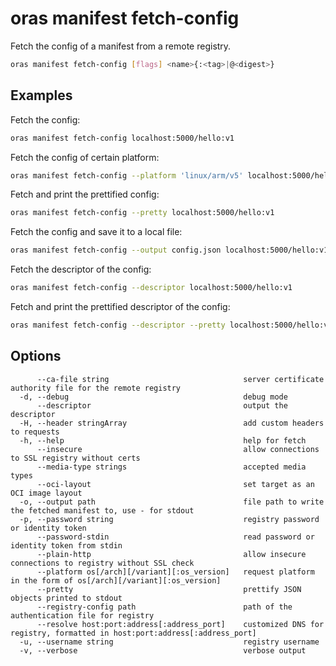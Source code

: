 # oras manifest fetch-config

Fetch the config of a manifest from a remote registry.

```bash
oras manifest fetch-config [flags] <name>{:<tag>|@<digest>}
```

## Examples

Fetch the config:

```bash
oras manifest fetch-config localhost:5000/hello:v1
```

Fetch the config of certain platform:

```bash
oras manifest fetch-config --platform 'linux/arm/v5' localhost:5000/hello:v1
```

Fetch and print the prettified config:

```bash
oras manifest fetch-config --pretty localhost:5000/hello:v1
```

Fetch the config and save it to a local file:

```bash
oras manifest fetch-config --output config.json localhost:5000/hello:v1
```

Fetch the descriptor of the config:

```bash
oras manifest fetch-config --descriptor localhost:5000/hello:v1
```

Fetch and print the prettified descriptor of the config:

```bash
oras manifest fetch-config --descriptor --pretty localhost:5000/hello:v1
```


## Options

```
      --ca-file string                              server certificate authority file for the remote registry
  -d, --debug                                       debug mode
      --descriptor                                  output the descriptor
  -H, --header stringArray                          add custom headers to requests
  -h, --help                                        help for fetch
      --insecure                                    allow connections to SSL registry without certs
      --media-type strings                          accepted media types
      --oci-layout                                  set target as an OCI image layout
  -o, --output path                                 file path to write the fetched manifest to, use - for stdout
  -p, --password string                             registry password or identity token
      --password-stdin                              read password or identity token from stdin
      --plain-http                                  allow insecure connections to registry without SSL check
      --platform os[/arch][/variant][:os_version]   request platform in the form of os[/arch][/variant][:os_version]
      --pretty                                      prettify JSON objects printed to stdout
      --registry-config path                        path of the authentication file for registry
      --resolve host:port:address[:address_port]    customized DNS for registry, formatted in host:port:address[:address_port]
  -u, --username string                             registry username
  -v, --verbose                                     verbose output
```